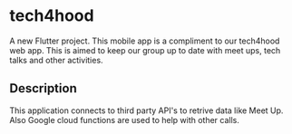 # tech4hood

A new Flutter project. This mobile app is a compliment to our tech4hood web app. This is aimed to keep our group up to date with 
meet ups, tech talks and other activities.

## Description
This application connects to third party API's to retrive data like Meet Up. Also Google cloud functions are used to help with other
calls.
